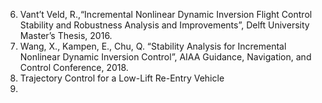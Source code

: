6. Vant’t Veld, R.,“Incremental Nonlinear Dynamic Inversion Flight Control Stability and Robustness Analysis and Improvements”, Delft University Master’s Thesis, 2016.
7. Wang, X., Kampen, E., Chu, Q. “Stability Analysis for Incremental Nonlinear Dynamic Inversion Control”, AIAA Guidance, Navigation, and Control Conference, 2018.
8. Trajectory Control for a Low-Lift Re-Entry Vehicle
9. 